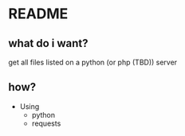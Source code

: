 # README 

## what do i want?

get all files listed on a python (or php (TBD)) server

## how?

* Using
  * python
  * requests
